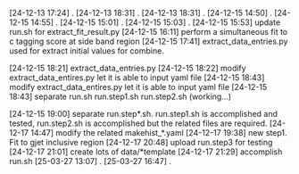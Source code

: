 [24-12-13 17:24] .
[24-12-13 18:31] .
[24-12-13 18:31] .
[24-12-15 14:50] .
[24-12-15 14:55] .
[24-12-15 15:01] .
[24-12-15 15:03] .
[24-12-15 15:53] update run.sh for extract_fit_result.py
[24-12-15 16:11] perform a simultaneous fit to c tagging score at side band region
[24-12-15 17:41] extract_data_entries.py used for extract initial values for combine.

[24-12-15 18:21] extract_data_entries.py
[24-12-15 18:22] modify extract_data_entires.py let it is able to input yaml file
[24-12-15 18:43] modify extract_data_entires.py let it is able to input yaml file
[24-12-15 18:43] 
separate run.sh run.step1.sh run.step2.sh (working...)

[24-12-15 19:00] separate run.step*.sh. run.step1.sh is accomplished and tested, run.step2.sh is accomplished but the related files are required.
[24-12-17 14:47] modify the related makehist_*.yaml
[24-12-17 19:38] new step1. Fit to gjet inclusive region
[24-12-17 20:48] upload run.step3 for testing
[24-12-17 21:01] create lots of data/*template
[24-12-17 21:29] accomplish run.sh
[25-03-27 13:07] .
[25-03-27 16:47] .

